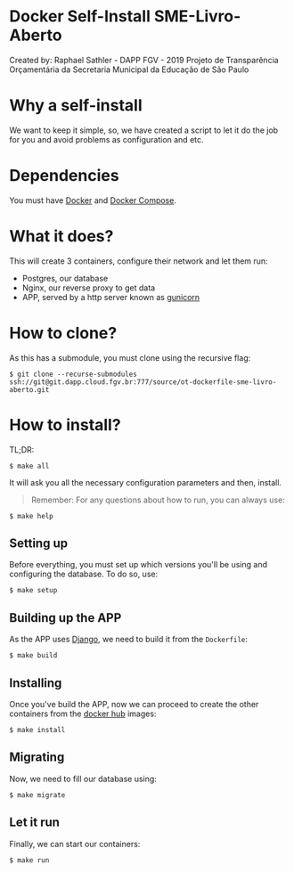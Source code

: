 # Docker Self-Install SME-Livro-Aberto
Created by: Raphael Sathler - DAPP FGV - 2019
Projeto de Transparência Orçamentária da Secretaria Municipal da Educação de São Paulo

# Why a self-install
We want to keep it simple, so, we have created a script to let it do the job for you and avoid problems as configuration and etc.

# Dependencies
You must have [Docker](https://docs.docker.com/install/) and [Docker Compose](https://docs.docker.com/compose/install/).

# What it does?
This will create 3 containers, configure their network and let them run:

- Postgres, our database
- Nginx, our reverse proxy to get data
- APP, served by a http server known as [gunicorn](https://gunicorn.org/)

# How to clone?
As this has a submodule, you must clone using the recursive flag:
```
$ git clone --recurse-submodules ssh://git@git.dapp.cloud.fgv.br:777/source/ot-dockerfile-sme-livro-aberto.git

```

# How to install?
TL;DR: 
```
$ make all
```

It will ask you all the necessary configuration parameters and then, install. 

> Remember: For any questions about how to run, you can always use:

```
$ make help
```

## Setting up
Before everything, you must set up which versions you'll be using and configuring the database. To do so, use:
```
$ make setup
```

## Building up the APP
As the APP uses [Django](https://www.djangoproject.com/), we need to build it from the `Dockerfile`:
```
$ make build
```

## Installing
Once you've build the APP, now we can proceed to create the other containers from the [docker hub](https://hub.docker.com/) images:
```
$ make install
```

## Migrating
Now, we need to fill our database using:
```
$ make migrate
```

## Let it run
Finally, we can start our containers:
```
$ make run
```